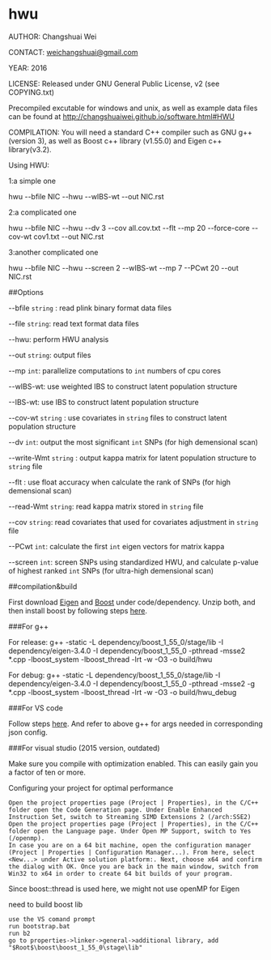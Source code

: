 # hwu

AUTHOR: Changshuai Wei

CONTACT: weichangshuai@gmail.com	

YEAR: 2016

LICENSE: Released under GNU General Public License, v2 (see
COPYING.txt)

Precompiled excutable for windows and unix, as well as example data files can be found at http://changshuaiwei.github.io/software.html#HWU

COMPILATION: You will need a standard C++ compiler such as GNU g++  (version 3), as well as Boost c++ library (v1.55.0) and Eigen c++ library(v3.2).


Using HWU:

1:a simple one

hwu --bfile NIC --hwu --wIBS-wt --out NIC.rst

2:a complicated one

hwu --bfile NIC --hwu --dv 3 --cov all.cov.txt --flt --mp 20 --force-core  --cov-wt cov1.txt --out NIC.rst

3:another complicated one

hwu --bfile NIC --hwu --screen 2 --wIBS-wt --mp 7  --PCwt 20 --out NIC.rst

##Options

--bfile `string` : read plink binary format data files

--file `string`: read text format data files

--hwu: perform HWU analysis

--out `string`: output files

--mp `int`: parallelize computations to `int` numbers of cpu cores

--wIBS-wt: use weighted IBS to construct latent population structure

--IBS-wt: use IBS to construct latent population structure

--cov-wt `string` : use covariates in `string` files to construct latent population structure

--dv `int`: output the most significant `int` SNPs (for high demensional scan)

--write-Wmt `string` : output kappa matrix for latent population structure to `string` file

--flt : use float accuracy when calculate the rank of SNPs (for high demensional scan)

--read-Wmt `string`: read kappa matrix stored in `string` file

--cov `string`: read covariates that used for covariates adjustment in `string` file

--PCwt `int`: calculate the first `int` eigen vectors for matrix kappa

--screen `int`: screen SNPs using standardized HWU, and calculate p-value of highest ranked `int` SNPs (for ultra-high demensional scan)

##compilation&build

First download [Eigen](https://eigen.tuxfamily.org/index.php?title=Main_Page) and [Boost](https://www.boost.org/doc/libs/1_55_0/) under code/dependency. Unzip both, and then install boost by following steps [here](https://www.boost.org/doc/libs/1_55_0/more/getting_started/unix-variants.html#easy-build-and-install).

###For g++

For release:
    g++ -static -L dependency/boost_1_55_0/stage/lib -I dependency/eigen-3.4.0 -I dependency/boost_1_55_0 -pthread -msse2 *.cpp -lboost_system -lboost_thread -lrt -w -O3 -o build/hwu

For debug:
    g++ -static -L dependency/boost_1_55_0/stage/lib -I dependency/eigen-3.4.0 -I dependency/boost_1_55_0 -pthread -msse2 -g *.cpp -lboost_system -lboost_thread -lrt -w -O3 -o build/hwu_debug

###For VS code

Follow steps [here](https://code.visualstudio.com/docs/cpp/introvideos-cpp). And refer to above g++ for args needed in corresponding json config.


###For visual studio (2015 version, outdated)

Make sure you compile with optimization enabled. This can easily gain you a factor of ten or more.

Configuring your project for optimal performance

    Open the project properties page (Project | Properties), in the C/C++ folder open the Code Generation page. Under Enable Enhanced Instruction Set, switch to Streaming SIMD Extensions 2 (/arch:SSE2)
    Open the project properties page (Project | Properties), in the C/C++ folder open the Language page. Under Open MP Support, switch to Yes (/openmp).
    In case you are on a 64 bit machine, open the configuration manager (Project | Properties | Configuration Manager...). From here, select <New...> under Active solution platform:. Next, choose x64 and confirm the dialog with OK. Once you are back in the main window, switch from Win32 to x64 in order to create 64 bit builds of your program. 

Since boost::thread is used here, we might not use openMP for Eigen

need to build boost lib

    use the VS comand prompt
    run bootstrap.bat
    run b2
    go to properties->linker->general->additional library, add "$Root$\boost\boost_1_55_0\stage\lib"


